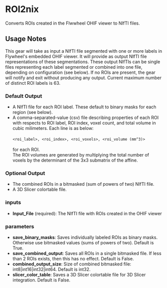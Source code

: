 # ROI2nix

Converts ROIs created in the Flwwheel OHIF viewer to NIfTI files.

## Usage Notes

This gear will take as input a NIfTI file segmented with one or more labels in Flywheel's embedded OHIF viewer. It will provide as output NIfTI file representations of these segmentations.  These output NIfTIs can be single files representing each label segmented or combined into one file, depending on configuration (see below). If no ROIs are present, the gear will notify and exit without producing any output. Current maximum number of distinct ROI labels is 63.

### Default Output

* A NIfTI file for each ROI label. These default to binary masks for each region (see below).
* A comma-separated-value (csv) file describing properties of each ROI with respects to ROI label, ROI index, voxel count, and total volume in cubic milimeters. Each line is as below:<br><br>
```<roi_label>, <roi_index>, <roi_voxels>, <roi_volume (mm^3)>```<br><br>
for each ROI. <br>
The ROI volumes are generated by multiplying the total number of voxels by the determinant of the 3x3 submatrix of the affine.

### Optional Output

* The combined ROIs in a bitmasked (sum of powers of two) NIfTI file.
* A 3D Slicer colortable file.

### inputs

* **Input_File** (required): The NIfTI file with ROIs created in the OHIF viewer

### parameters

* **save_binary_masks**: Saves individually labeled ROIs as binary masks. Otherwise use bitmasked values (sums of powers of two). Default is True.
* **save_combined_output**: Saves all ROIs in a single bitmasked file. If less than 2 ROIs exists, then this has no effect. Default is False.
* **combined_output_size**: Size of combined bitmasked file: int8|int16|int32|int64. Default is int32.
* **slicer_color_table**: Saves a 3D Slicer colortable file for 3D Slicer integration. Default is False.
